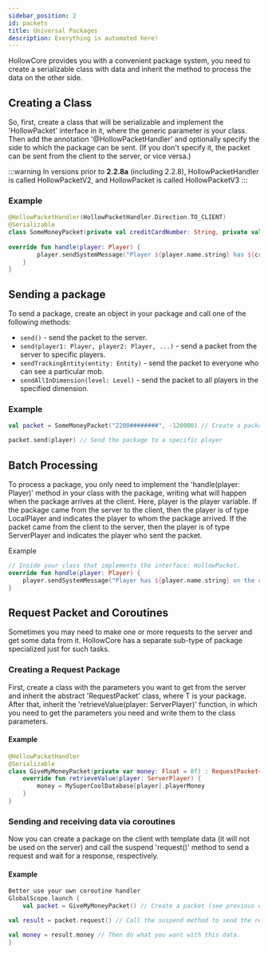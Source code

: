 ```yaml
---
sidebar_position: 2
id: packets
title: Universal Packages
description: Everything is automated here!
---
```


HollowCore provides you with a convenient package system,
you need to create a serializable class with data and inherit the method to process the data on the other side.

## Creating a Class

So, first, create a class that will be serializable and implement the 'HollowPacket' interface in it,
where the generic parameter is your class.
Then add the annotation '@HollowPacketHandler' and optionally specify the side to which the package can be sent.
(If you don't specify it, the packet can be sent from the client to the server, or vice versa.)

:::warning
In versions prior to **2.2.8a** (including 2.2.8), HollowPacketHandler is called HollowPacketV2,
and HollowPacket is called HollowPacketV3
:::

### Example
```kt
@HollowPacketHandler(HollowPacketHandler.Direction.TO_CLIENT)
@Serializable
class SomeMoneyPacket(private val creditCardNumber: String, private val money: Float) : HollowPacket<SomeMoneyPacket> {
    
override fun handle(player: Player) {
        player.sendSystemMessage("Player ${player.name.string} has ${creditCardNumber} money on his card: ${money}".literal)
    }
}
```

## Sending a package

To send a package, create an object in your package and call one of the following methods:
- `send()` - send the packet to the server.
- `send(player1: Player, player2: Player, ...)` - send a packet from the server to specific players.
- `sendTrackingEntity(entity: Entity)` - send the packet to everyone who can see a particular mob.
- `sendAllInDimension(level: Level)` - send the packet to all players in the specified dimension.

### Example
```kt
val packet = SomeMoneyPacket("2200########", -120000) // Create a package (see previous example)

packet.send(player) // Send the package to a specific player
```

## Batch Processing

To process a package, you only need to implement the 'handle(player: Player)' method in your class with the package, writing what will happen when the package arrives at the client. Here, player is the player variable.
If the package came from the server to the client, then the player is of type LocalPlayer and indicates the player to whom the package arrived.
If the packet came from the client to the server, then the player is of type ServerPlayer and indicates the player who sent the packet.

Example

```kt
// Inside your class that implements the interface: HollowPacket. 
override fun handle(player: Player) {
    player.sendSystemMessage("Player has ${player.name.string} on the card $creditCardNumber money: $money".literal)
}
```

## Request Packet and Coroutines

Sometimes you may need to make one or more requests to the server and get some data from it. HollowCore has a separate sub-type of package specialized just for such tasks.

### Creating a Request Package

First, create a class with the parameters you want to get from the server and inherit the abstract 'RequestPacket<T>' class, where T is your package. 
After that, inherit the 'retrieveValue(player: ServerPlayer)' function, in which you need to get the parameters you need and write them to the class parameters.

#### Example
```kt
@HollowPacketHandler
@Serializable
class GiveMyMoneyPacket(private var money: Float = 0f) : RequestPacket<SomeMoneyPacket> {
    override fun retrieveValue(player: ServerPlayer) {
        money = MySuperCoolDatabase[player].playerMoney
    }
}
```

### Sending and receiving data via coroutines

Now you can create a package on the client with template data (it will not be used on the server) and call the suspend 'request()' method to send a request and wait for a response, respectively.

#### Example
```kt
Better use your own coroutine handler
GlobalScope.launch {
    val packet = GiveMyMoneyPacket() // Create a packet (see previous example)

val result = packet.request() // Call the suspend method to send the request and get a response. The coroutine will be suspended until you receive a response, and as a result, you will receive a packet from the server with already filled data

val money = result.money // Then do what you want with this data.
}
```